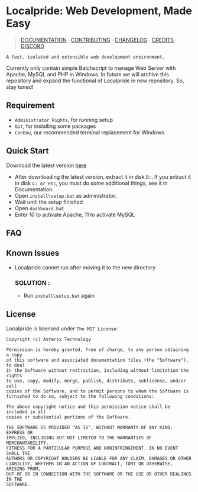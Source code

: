 # Localpride: Web Development, Made Easy

> <a href="https://indra87g.github.io/lc-docs">DOCUMENTATION</a> &middot;
> <a href="docs/CONTRIBUTING.md">CONTRIBUTING</a> &middot;
> <a href="docs/CHANGELOG.md">CHANGELOG</a> &middot;
> <a href="docs/CREDITS.md">CREDITS</a> &middot;
> <a href="https://discord.gg/vrsPDzrYqp">DISCORD</a>

```A fast, isolated and extensible web development environment.```

Currently only contain simple Batchscript to manage Web Server with Apache, MySQL and PHP in Windows. In future we will archive this repository and expand the functional of Localpride in new repository. So, stay tuned!

## Requirement
- ```Administrator Rights```, for running setup
- ```Git```, for installing some packages
- ```ConEmu```, our recommended terminal replacement for Windows

## Quick Start
Download the latest version [here]()

- After downloading the latest version, extract it in disk ```D:```. If you extract it in disk ```C: or etc```, you must do some additional things, see it in Documentation.
- Open ```install\setup.bat``` as administrator.
- Wait until the setup finished
- Open ```dashboard.bat```
- Enter 10 to activate Apache, 11 to activate MySQL

## FAQ

## Known Issues
- Localpride cannet run after moving it to the new directory
  ### SOLUTION :
  * Run ```install\setup.bat``` again

## License
Localpride is licensed under ```The MIT License```:
```
Copyright (c) Asterix Technology

Permission is hereby granted, free of charge, to any person obtaining a copy
of this software and associated documentation files (the "Software"), to deal
in the Software without restriction, including without limitation the rights
to use, copy, modify, merge, publish, distribute, sublicense, and/or sell
copies of the Software, and to permit persons to whom the Software is
furnished to do so, subject to the following conditions:

The above copyright notice and this permission notice shall be included in all
copies or substantial portions of the Software.

THE SOFTWARE IS PROVIDED "AS IS", WITHOUT WARRANTY OF ANY KIND, EXPRESS OR
IMPLIED, INCLUDING BUT NOT LIMITED TO THE WARRANTIES OF MERCHANTABILITY,
FITNESS FOR A PARTICULAR PURPOSE AND NONINFRINGEMENT. IN NO EVENT SHALL THE
AUTHORS OR COPYRIGHT HOLDERS BE LIABLE FOR ANY CLAIM, DAMAGES OR OTHER
LIABILITY, WHETHER IN AN ACTION OF CONTRACT, TORT OR OTHERWISE, ARISING FROM,
OUT OF OR IN CONNECTION WITH THE SOFTWARE OR THE USE OR OTHER DEALINGS IN THE
SOFTWARE.

```
